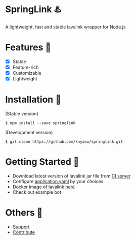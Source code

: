 # SpringLink ♨️
A lightweight, fast and stable lavalink wrapper for Node.js

# Features 🌹
- [x] Stable
- [x] Feature-rich
- [x] Customizable
- [x] Lightweight

# Installation 🍮
(Stable version)
```
$ npm install --save springlink
```
(Development version)
```
$ git clone https://github.com/knyaoo/springlink.git
```

# Getting Started 🦋
- Download latest version of lavalink jar file from [CI server](https://ci.fredboat.com/viewLog.html?buildId=lastSuccessful&buildTypeId=Lavalink_Build&tab=artifacts&guest=1)
- Configure [application.yaml](https://github.com/freyacodes/Lavalink/blob/master/LavalinkServer/application.yml.example) by your choices.
- Docker image of lavalink [here](https://hub.docker.com/r/fredboat/lavalink/)
- Check out example bot

# Others 💝
- [Support](https://discord.gg/j9vEHX9Tax)
- [Contribute](https://github.com/knyaoo/springlink/pulls)
